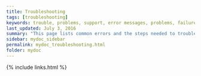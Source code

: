 ```yaml
---
title: Troubleshooting
tags: [troubleshooting]
keywords: trouble, problems, support, error messages, problems, failure, error, #fail
last_updated: July 3, 2016
summary: "This page lists common errors and the steps needed to troubleshoot them."
sidebar: mydoc_sidebar
permalink: mydoc_troubleshooting.html
folder: mydoc
---
```


{% include links.html %}
